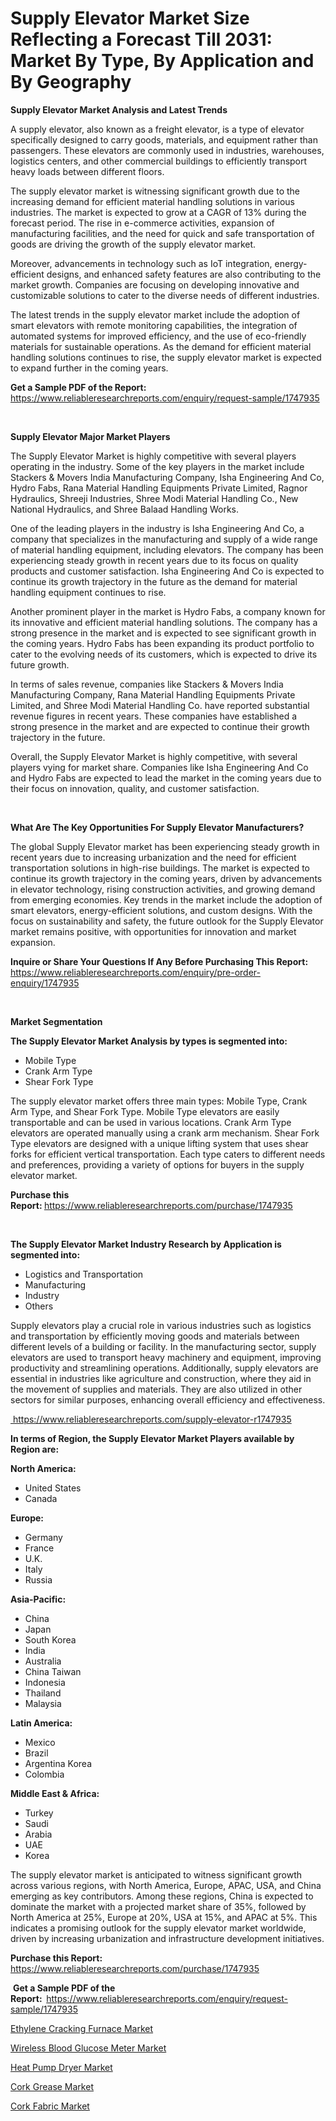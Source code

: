 <p><h1>Supply Elevator Market Size Reflecting a Forecast Till 2031: Market By Type, By Application and By Geography</h1></p><p><strong>Supply Elevator Market Analysis and Latest Trends</strong></p>
<p><p>A supply elevator, also known as a freight elevator, is a type of elevator specifically designed to carry goods, materials, and equipment rather than passengers. These elevators are commonly used in industries, warehouses, logistics centers, and other commercial buildings to efficiently transport heavy loads between different floors.</p><p>The supply elevator market is witnessing significant growth due to the increasing demand for efficient material handling solutions in various industries. The market is expected to grow at a CAGR of 13% during the forecast period. The rise in e-commerce activities, expansion of manufacturing facilities, and the need for quick and safe transportation of goods are driving the growth of the supply elevator market.</p><p>Moreover, advancements in technology such as IoT integration, energy-efficient designs, and enhanced safety features are also contributing to the market growth. Companies are focusing on developing innovative and customizable solutions to cater to the diverse needs of different industries.</p><p>The latest trends in the supply elevator market include the adoption of smart elevators with remote monitoring capabilities, the integration of automated systems for improved efficiency, and the use of eco-friendly materials for sustainable operations. As the demand for efficient material handling solutions continues to rise, the supply elevator market is expected to expand further in the coming years.</p></p>
<p><strong>Get a Sample PDF of the Report:&nbsp;</strong> <a href="https://www.reliableresearchreports.com/enquiry/request-sample/1747935">https://www.reliableresearchreports.com/enquiry/request-sample/1747935</a></p>
<p>&nbsp;</p>
<p><strong>Supply Elevator Major Market Players</strong></p>
<p><p>The Supply Elevator Market is highly competitive with several players operating in the industry. Some of the key players in the market include Stackers & Movers India Manufacturing Company, Isha Engineering And Co, Hydro Fabs, Rana Material Handling Equipments Private Limited, Ragnor Hydraulics, Shreeji Industries, Shree Modi Material Handling Co., New National Hydraulics, and Shree Balaad Handling Works.</p><p>One of the leading players in the industry is Isha Engineering And Co, a company that specializes in the manufacturing and supply of a wide range of material handling equipment, including elevators. The company has been experiencing steady growth in recent years due to its focus on quality products and customer satisfaction. Isha Engineering And Co is expected to continue its growth trajectory in the future as the demand for material handling equipment continues to rise.</p><p>Another prominent player in the market is Hydro Fabs, a company known for its innovative and efficient material handling solutions. The company has a strong presence in the market and is expected to see significant growth in the coming years. Hydro Fabs has been expanding its product portfolio to cater to the evolving needs of its customers, which is expected to drive its future growth.</p><p>In terms of sales revenue, companies like Stackers & Movers India Manufacturing Company, Rana Material Handling Equipments Private Limited, and Shree Modi Material Handling Co. have reported substantial revenue figures in recent years. These companies have established a strong presence in the market and are expected to continue their growth trajectory in the future.</p><p>Overall, the Supply Elevator Market is highly competitive, with several players vying for market share. Companies like Isha Engineering And Co and Hydro Fabs are expected to lead the market in the coming years due to their focus on innovation, quality, and customer satisfaction.</p></p>
<p>&nbsp;</p>
<p><strong>What Are The Key Opportunities For Supply Elevator Manufacturers?</strong></p>
<p><p>The global Supply Elevator market has been experiencing steady growth in recent years due to increasing urbanization and the need for efficient transportation solutions in high-rise buildings. The market is expected to continue its growth trajectory in the coming years, driven by advancements in elevator technology, rising construction activities, and growing demand from emerging economies. Key trends in the market include the adoption of smart elevators, energy-efficient solutions, and custom designs. With the focus on sustainability and safety, the future outlook for the Supply Elevator market remains positive, with opportunities for innovation and market expansion.</p></p>
<p><strong>Inquire or Share Your Questions If Any Before Purchasing This Report:</strong> <a href="https://www.reliableresearchreports.com/enquiry/pre-order-enquiry/1747935">https://www.reliableresearchreports.com/enquiry/pre-order-enquiry/1747935</a></p>
<p>&nbsp;</p>
<p><strong>Market Segmentation</strong></p>
<p><strong>The Supply Elevator Market Analysis by types is segmented into:</strong></p>
<p><ul><li>Mobile Type</li><li>Crank Arm Type</li><li>Shear Fork Type</li></ul></p>
<p><p>The supply elevator market offers three main types: Mobile Type, Crank Arm Type, and Shear Fork Type. Mobile Type elevators are easily transportable and can be used in various locations. Crank Arm Type elevators are operated manually using a crank arm mechanism. Shear Fork Type elevators are designed with a unique lifting system that uses shear forks for efficient vertical transportation. Each type caters to different needs and preferences, providing a variety of options for buyers in the supply elevator market.</p></p>
<p><strong>Purchase this Report:&nbsp;</strong><a href="https://www.reliableresearchreports.com/purchase/1747935">https://www.reliableresearchreports.com/purchase/1747935</a></p>
<p>&nbsp;</p>
<p><strong>The Supply Elevator Market Industry Research by Application is segmented into:</strong></p>
<p><ul><li>Logistics and Transportation</li><li>Manufacturing</li><li>Industry</li><li>Others</li></ul></p>
<p><p>Supply elevators play a crucial role in various industries such as logistics and transportation by efficiently moving goods and materials between different levels of a building or facility. In the manufacturing sector, supply elevators are used to transport heavy machinery and equipment, improving productivity and streamlining operations. Additionally, supply elevators are essential in industries like agriculture and construction, where they aid in the movement of supplies and materials. They are also utilized in other sectors for similar purposes, enhancing overall efficiency and effectiveness.</p></p>
<p><a href="https://www.reliableresearchreports.com/supply-elevator-r1747935">&nbsp;https://www.reliableresearchreports.com/supply-elevator-r1747935</a></p>
<p><strong>In terms of Region, the Supply Elevator Market Players available by Region are:</strong></p>
<p>
    <p> <strong> North America: </strong>
        <ul>
            <li>United States</li>
            <li>Canada</li>
        </ul>
        </p> 
    <p> <strong> Europe: </strong>
        <ul>
            <li>Germany</li>
            <li>France</li>
            <li>U.K.</li>
            <li>Italy</li>
            <li>Russia</li>
        </ul>
        </p> 
    <p> <strong> Asia-Pacific: </strong>
        <ul>
            <li>China</li>
            <li>Japan</li>
            <li>South Korea</li>
            <li>India</li>
            <li>Australia</li>
            <li>China Taiwan</li>
            <li>Indonesia</li>
            <li>Thailand</li>
            <li>Malaysia</li>
        </ul>
        </p> 
    <p> <strong> Latin America: </strong>
        <ul>
            <li>Mexico</li>
            <li>Brazil</li>
            <li>Argentina Korea</li>
            <li>Colombia</li>
        </ul>
        </p> 
    <p> <strong> Middle East & Africa: </strong>
        <ul>
            <li>Turkey</li>
            <li>Saudi</li>
            <li>Arabia</li>
            <li>UAE</li>
            <li>Korea</li>
        </ul>
    </p>
    </p>
<p><p>The supply elevator market is anticipated to witness significant growth across various regions, with North America, Europe, APAC, USA, and China emerging as key contributors. Among these regions, China is expected to dominate the market with a projected market share of 35%, followed by North America at 25%, Europe at 20%, USA at 15%, and APAC at 5%. This indicates a promising outlook for the supply elevator market worldwide, driven by increasing urbanization and infrastructure development initiatives.</p></p>
<p><strong>Purchase this Report: </strong><a href="https://www.reliableresearchreports.com/purchase/1747935">https://www.reliableresearchreports.com/purchase/1747935</a></p>
<p>&nbsp;<strong>Get a Sample PDF of the Report:&nbsp;&nbsp;</strong><a href="https://www.reliableresearchreports.com/enquiry/request-sample/1747935">https://www.reliableresearchreports.com/enquiry/request-sample/1747935</a></p>
<p><strong></strong></p>
<p><p><a href="https://github.com/tamvrosiya/Market-Research-Report-List-3/blob/main/ethylene-cracking-furnace-market.md">Ethylene Cracking Furnace Market</a></p><p><a href="https://www.linkedin.com/pulse/wireless-blood-glucose-meter-market-size-trends-complete-aoije?trackingId=knEwGVZ7%2BUXw958ye7dZLg%3D%3D">Wireless Blood Glucose Meter Market</a></p><p><a href="https://github.com/pizolina/Market-Research-Report-List-4/blob/main/heat-pump-dryer-market.md">Heat Pump Dryer Market</a></p><p><a href="https://issuu.com/reportprime-2/docs/cork-grease-market-size-2030.pptx">Cork Grease Market</a></p><p><a href="https://issuu.com/reportprime-2/docs/cork-fabric-market-size-2030.pptx">Cork Fabric Market</a></p></p>